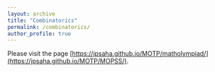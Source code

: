```yaml
---
layout: archive
title: "Combinatorics"
permalink: /combinatorics/
author_profile: true
---
```


Please visit the page 
[https://jpsaha.github.io/MOTP/matholympiad/](https://jpsaha.github.io/MOTP/MOPSS/).
